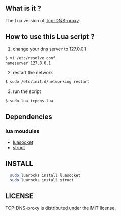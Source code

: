 What is it ?
-------------------------------
The Lua version of [Tcp-DNS-proxy](https://github.com/henices/Tcp-DNS-proxy).

How to use this Lua script ?
-------------------------------

1.    change your dns server to 127.0.0.1

  ```bash
  $ vi /etc/resolve.conf  
  nameserver 127.0.0.1
  ```
2.    restart the network

  ```bash
  $ sudo /etc/init.d/networking restart
  ```
3.    run the script

  ```bash
  $ sudo lua tcpdns.lua
  ```
  
Dependencies
----------------------------

### lua moudules
   * [luasocket](http://w3.impa.br/~diego/software/luasocket/)
   * [struct](http://www.inf.puc-rio.br/~roberto/struct/)

INSTALL
---------------------

```bash
  sudo luarocks install luasocket
  sudo luarocks install struct
```

LICENSE
----------------------

TCP-DNS-proxy is distributed under the MIT license.